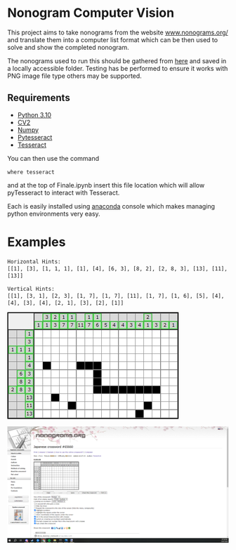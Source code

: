 # Nonogram Computer Vision
This project aims to take nonograms from the website www.nonograms.org/ and translate them into a computer list format which can be then used to solve and show the completed nonogram.

The nonograms used to run this should be gathered from [here](www.nonograms.org/) and saved in a locally accessible folder.
Testing has be performed to ensure it works with PNG image file type others may be supported.

## Requirements
- [Python 3.10](https://www.python.org/downloads/)
- [CV2](https://pypi.org/project/opencv-python/)
- [Numpy](https://numpy.org/)
- [Pytesseract](https://pypi.org/project/pytesseract/)
- [Tesseract](https://pythonforundergradengineers.com/how-to-install-pytesseract.html)

You can then use the command
```
where tesseract
```
and at the top of Finale.ipynb insert this file location which will allow pyTesseract to interact with Tesseract.

Each is easily installed using [anaconda](https://www.anaconda.com/) console which makes managing python environments very easy.

# Examples
```
Horizontal Hints:
[[1], [3], [1, 1, 1], [1], [4], [6, 3], [8, 2], [2, 8, 3], [13], [11], [13]]
```
```
Vertical Hints: 
[[1], [3, 1], [2, 3], [1, 7], [1, 7], [11], [1, 7], [1, 6], [5], [4], [4], [3], [4], [2, 1], [3], [2], [1]]
```
<img src="example_with_bounding_boxes.jpg"
     alt="Image showing the nonogram isolation which allows us to harvest the digits."/>

<img src="TestNonograms/example5.png"
     alt="Original Image"/>

